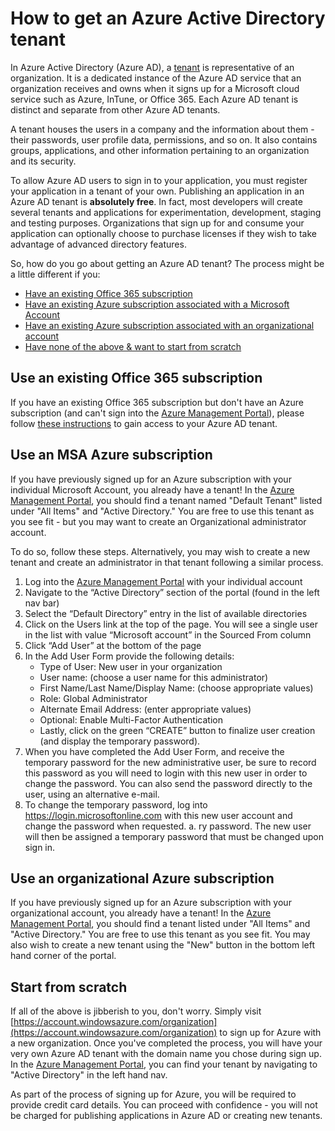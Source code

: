 <properties
	pageTitle="How to get an Azure AD tenant | Microsoft Azure"
	description="How to get an Azure Active Directory tenant for registering and building applications."
	services="active-directory"
	documentationCenter=""
	authors="dstrockis"
	manager="terrylan"
	editor=""/>

<tags
	ms.service="active-directory"
	ms.workload="identity"
	ms.tgt_pltfrm="na"
	ms.devlang="na"
	ms.topic="article"
	ms.date="04/28/2015"
	ms.author="dastrock"/>

# How to get an Azure Active Directory tenant

In Azure Active Directory (Azure AD), a [tenant](https://msdn.microsoft.com/library/azure/jj573650.aspx) is representative of an organization.  It is a dedicated instance of the Azure AD service that an organization receives and owns when it signs up for a Microsoft cloud service such as Azure, InTune, or Office 365.  Each Azure AD tenant is distinct and separate from other Azure AD tenants.  

A tenant houses the users in a company and the information about them - their passwords, user profile data, permissions, and so on.  It also contains groups, applications, and other information pertaining to an organization and its security.

To allow Azure AD users to sign in to your application, you must register your application in a tenant of your own.  Publishing an application in an Azure AD tenant is **absolutely free**.  In fact, most developers will create several tenants and applications for experimentation, development, staging and testing purposes.  Organizations that sign up for and consume your application can optionally choose to purchase licenses if they wish to take advantage of advanced directory features.

So, how do you go about getting an Azure AD tenant?  The process might be a little different if you:

- [Have an existing Office 365 subscription](#use-an-existing-office-365-subscription)
- [Have an existing Azure subscription associated with a Microsoft Account](#use-an-msa-azure-subscription)
- [Have an existing Azure subscription associated with an organizational account](#use-an-organizational-azure-subscription)
- [Have none of the above & want to start from scratch](#start-from-scratch)

## Use an existing Office 365 subscription
If you have an existing Office 365 subscription but don't have an Azure subscription (and can't sign into the [Azure Management Portal](https://manage.windowsazure.com)), please follow [these instructions](https://technet.microsoft.com/library/dn832618.aspx) to gain access to your Azure AD tenant.

## Use an MSA Azure subscription
If you have previously signed up for an Azure subscription with your individual Microsoft Account, you already have a tenant!  In the [Azure Management Portal](https://manage.windowsazure.com), you should find a tenant named "Default Tenant" listed under "All Items" and "Active Directory."  You are free to use this tenant as you see fit - but you may want to create an Organizational administrator account.

To do so, follow these steps.  Alternatively, you may wish to create a new tenant and create an administrator in that tenant following a similar process.

1.	Log into the [Azure Management Portal](https://manage.windowsazure.com) with your individual account
2.	Navigate to the “Active Directory” section of the portal (found in the left nav bar)
3.	Select the “Default Directory” entry in the list of available directories
4.	Click on the Users link at the top of the page.  You will see a single user in the list with value “Microsoft account” in the Sourced From column
5.	Click “Add User” at the bottom of the page
6.	In the Add User Form provide the following details:
    - Type of User: New user in your organization
    - User name: (choose a user name for this administrator)
    - First Name/Last Name/Display Name: (choose appropriate values)
    - Role: Global Administrator
    - Alternate Email Address: (enter appropriate values)
    - Optional: Enable Multi-Factor Authentication
    - Lastly, click on the green “CREATE” button to finalize user creation (and display the temporary password).
7.	When you have completed the Add User Form, and receive the temporary password for the new administrative user, be sure to record this password as you will need to login with this new user in order to change the password. You can also send the password directly to the user, using an alternative e-mail.
8.	To change the temporary password, log into https://login.microsoftonline.com with this new user account and change the password when requested.
a.	ry password. The new user will then be assigned a temporary password that must be changed upon sign in.


## Use an organizational Azure subscription
If you have previously signed up for an Azure subscription with your organizational account, you already have a tenant!  In the [Azure Management Portal](https://manage.windowsazure.com), you should find a tenant listed under "All Items" and "Active Directory."  You are free to use this tenant as you see fit.  You may also wish to create a new tenant using the "New" button in the bottom left hand corner of the portal.


## Start from scratch
If all of the above is jibberish to you, don't worry.  Simply visit [https://account.windowsazure.com/organization](https://account.windowsazure.com/organization) to sign up for Azure with a new organization.  Once you've completed the process, you will have your very own Azure AD tenant with the domain name you chose during sign up.  In the [Azure Management Portal](https://manage.windowsazure.com), you can find your tenant by navigating to "Active Directory" in the left hand nav.

As part of the process of signing up for Azure, you will be required to provide credit card details.  You can proceed with confidence - you will not be charged for publishing applications in Azure AD or creating new tenants.
